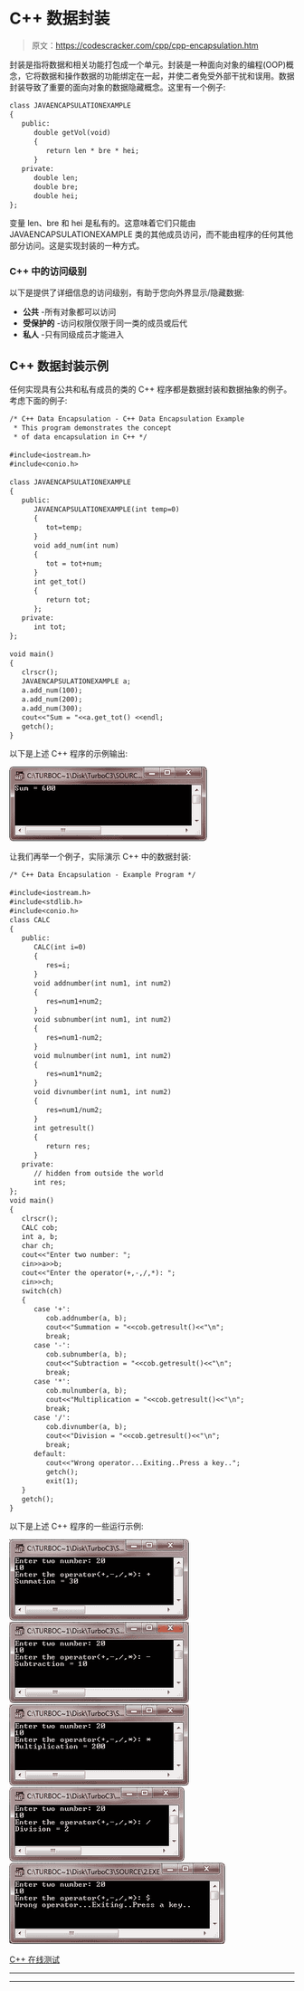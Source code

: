 # C++ 数据封装

> 原文：<https://codescracker.com/cpp/cpp-encapsulation.htm>

封装是指将数据和相关功能打包成一个单元。封装是一种面向对象的编程(OOP)概念，它将数据和操作数据的功能绑定在一起，并使二者免受外部干扰和误用。数据封装导致了重要的面向对象的数据隐藏概念。这里有一个例子:

```
class JAVAENCAPSULATIONEXAMPLE
{
   public:
      double getVol(void)
      {
         return len * bre * hei;
      }
   private:
      double len;
      double bre; 
      double hei;
};
```

变量 len、bre 和 hei 是私有的。这意味着它们只能由 JAVAENCAPSULATIONEXAMPLE 类的其他成员访问，而不能由程序的任何其他部分访问。这是实现封装的一种方式。

### C++ 中的访问级别

以下是提供了详细信息的访问级别，有助于您向外界显示/隐藏数据:

*   **公共** -所有对象都可以访问
*   **受保护的** -访问权限仅限于同一类的成员或后代
*   **私人** -只有同级成员才能进入

## C++ 数据封装示例

任何实现具有公共和私有成员的类的 C++ 程序都是数据封装和数据抽象的例子。考虑下面的例子:

```
/* C++ Data Encapsulation - C++ Data Encapsulation Example
 * This program demonstrates the concept
 * of data encapsulation in C++ */

#include<iostream.h>
#include<conio.h>

class JAVAENCAPSULATIONEXAMPLE
{
   public:
      JAVAENCAPSULATIONEXAMPLE(int temp=0) 
      {
         tot=temp;
      }
      void add_num(int num)
      {
         tot = tot+num;
      }
      int get_tot()
      {
         return tot;
      };
   private:
      int tot;
};

void main()
{
   clrscr();
   JAVAENCAPSULATIONEXAMPLE a;
   a.add_num(100);
   a.add_num(200);
   a.add_num(300);
   cout<<"Sum = "<<a.get_tot() <<endl;
   getch();
}
```

以下是上述 C++ 程序的示例输出:

![c++ data encapsulation](img/fcc9d9ef747e5de6a15c4f34673bc037.png)

让我们再举一个例子，实际演示 C++ 中的数据封装:

```
/* C++ Data Encapsulation - Example Program */

#include<iostream.h>
#include<stdlib.h>
#include<conio.h>
class CALC
{
   public:
      CALC(int i=0)
      {
         res=i;
      }
      void addnumber(int num1, int num2)
      {
         res=num1+num2;
      }
      void subnumber(int num1, int num2)
      {
         res=num1-num2;
      }
      void mulnumber(int num1, int num2)
      {
         res=num1*num2;
      }
      void divnumber(int num1, int num2)
      {
         res=num1/num2;
      }
      int getresult()
      {
         return res;
      }
   private:
      // hidden from outside the world
      int res;
};
void main()
{
   clrscr();
   CALC cob;
   int a, b;
   char ch;
   cout<<"Enter two number: ";
   cin>>a>>b;
   cout<<"Enter the operator(+,-,/,*): ";
   cin>>ch;
   switch(ch)
   {
      case '+':
         cob.addnumber(a, b);
         cout<<"Summation = "<<cob.getresult()<<"\n";
         break;
      case '-':
         cob.subnumber(a, b);
         cout<<"Subtraction = "<<cob.getresult()<<"\n";
         break;
      case '*':
         cob.mulnumber(a, b);
         cout<<"Multiplication = "<<cob.getresult()<<"\n";
         break;
      case '/':
         cob.divnumber(a, b);
         cout<<"Division = "<<cob.getresult()<<"\n";
         break;
      default:
         cout<<"Wrong operator...Exiting..Press a key..";
         getch();
         exit(1);
   }
   getch();
}
```

以下是上述 C++ 程序的一些运行示例:

![data encapsulation c++](img/f25ac344dcf292d9063b5abd3191a962.png)
![c++ data encapsulation example](img/c3fa7e2f58ae843716d8672431d85880.png)
![data encapsulation c++ example program](img/fb595807bdead7faf51db8a3f9c74ea4.png)
![c++ data encapsulation programs](img/711e6ce2e739e823a7ed50cfab022cd8.png)
![data encapsulation](img/7ba4a624b2c8bf3833c192bd4b16fe43.png)

[C++ 在线测试](/exam/showtest.php?subid=3)

* * *

* * *